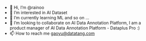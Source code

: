 - 👋 Hi, I’m @rainoo
- 👀 I’m interested in AI Dataset
- 🌱 I’m currently learning ML and so on ...
- 💞️ I’m looking to collaborate on AI Data Annotation Platform, I am a product manager of AI Data Annotation Platform - Dataplus Pro <Produced by Datatang >:) 
- 📫 How to reach me gaoyu@datatang.com

<!---
rainoo/rainoo is a ✨ special ✨ repository because its `README.md` (this file) appears on your GitHub profile.
You can click the Preview link to take a look at your changes.
--->
